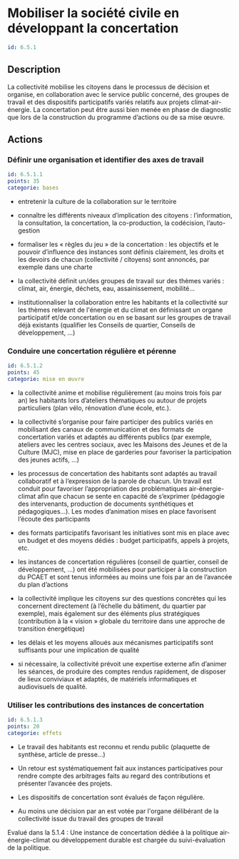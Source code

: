 # Mobiliser la société civile en développant la concertation
```yaml
id: 6.5.1
```
## Description
La collectivité mobilise les citoyens dans le processus de décision et organise, en collaboration avec le service public concerné, des groupes de travail et des dispositifs participatifs variés relatifs aux projets climat-air-énergie. La concertation peut être aussi bien menée en phase de diagnostic que lors de la construction du programme d’actions ou de sa mise œuvre.



## Actions
### Définir une organisation et identifier des axes de travail
```yaml
id: 6.5.1.1
points: 35
categorie: bases
```
- entretenir la culture de la collaboration sur le territoire

- connaître les différents niveaux d’implication des citoyens : l’information, la consultation, la concertation, la co-production, la codécision, l’auto-gestion

- formaliser les « règles du jeu » de la concertation : les objectifs et le pouvoir d’influence des instances sont définis clairement, les droits et les devoirs de chacun (collectivité / citoyens) sont annoncés, par exemple dans une charte

- la collectivité définit un/des groupes de travail sur des thèmes variés : climat, air, énergie, déchets, eau, assainissement, mobilité…

- institutionnaliser la collaboration entre les habitants et la collectivité sur les thèmes relevant de l'énergie et du climat en définissant un organe participatif et/de concertation ou en se basant sur les groupes de travail déjà existants (qualifier les Conseils de quartier, Conseils de développement, …) 






### Conduire une concertation régulière et pérenne
```yaml
id: 6.5.1.2
points: 45
categorie: mise en œuvre
```
- la collectivité anime et mobilise régulièrement (au moins trois fois par an) les habitants lors d’ateliers thématiques ou autour de projets particuliers (plan vélo, rénovation d’une école, etc.). 

- la collectivité s’organise pour faire participer des publics variés en mobilisant des canaux de communication et des formats de concertation variés et adaptés au différents publics (par exemple, ateliers avec les centres sociaux, avec les Maisons des Jeunes et de la Culture (MJC), mise en place de garderies pour favoriser la participation des jeunes actifs, ...)

- les processus de concertation des habitants sont adaptés au travail collaboratif et à l’expression de la parole de chacun. Un travail est conduit pour favoriser l’appropriation des problématiques air-énergie-climat afin que chacun se sente en capacité de s’exprimer (pédagogie des intervenants, production de documents synthétiques et pédagogiques...). Les modes d’animation mises en place favorisent l’écoute des participants 

- des formats participatifs favorisant les initiatives sont mis en place avec un budget et des moyens dédiés : budget participatifs, appels à projets, etc.

- les instances de concertation régulières (conseil de quartier, conseil de développement, ...) ont été mobilisées pour participer à la construction du PCAET et sont tenus informées au moins une fois par an de l’avancée du plan d’actions

- la collectivité implique les citoyens sur des questions concrètes qui les concernent directement (à l’échelle du bâtiment, du quartier par exemple), mais également sur des éléments plus stratégiques (contribution à la « vision » globale du territoire dans une approche de transition énergétique)

- les délais et les moyens alloués aux mécanismes participatifs sont suffisants pour une implication de qualité

- si nécessaire, la collectivité prévoit une expertise externe afin d’animer les séances, de produire des comptes rendus rapidement, de disposer de lieux conviviaux et adaptés, de matériels informatiques et audiovisuels de qualité.




### Utiliser les contributions des instances de concertation
```yaml
id: 6.5.1.3
points: 20
categorie: effets
```
- Le travail des habitants est reconnu et rendu public (plaquette de synthèse, article de presse...)

- Un retour est systématiquement fait aux instances participatives pour rendre compte des arbitrages faits au regard des contributions et présenter l’avancée des projets. 

- Les dispositifs de concertation sont évalués de façon régulière.

- Au moins une décision par an est votée par l'organe délibérant de la collectivité issue du travail des groupes de travail

Evalué dans la 5.1.4 : Une instance de concertation dédiée à la politique air-énergie-climat ou développement durable est chargée du suivi-évaluation de la politique.








